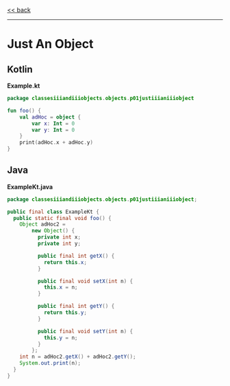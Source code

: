 
[<< back](https://github.com/tomasbjerre/yet-another-kotlin-vs-java-comparison)

-----------------------------

# Just An Object

## Kotlin

**Example.kt**

```kotlin
package classesiiiandiiiobjects.objects.p01justiiianiiiobject

fun foo() {
    val adHoc = object {
        var x: Int = 0
        var y: Int = 0
    }
    print(adHoc.x + adHoc.y)
}
```

## Java

**ExampleKt.java**

```java
package classesiiiandiiiobjects.objects.p01justiiianiiiobject;

public final class ExampleKt {
  public static final void foo() {
    Object adHoc2 =
        new Object() {
          private int x;
          private int y;

          public final int getX() {
            return this.x;
          }

          public final void setX(int n) {
            this.x = n;
          }

          public final int getY() {
            return this.y;
          }

          public final void setY(int n) {
            this.y = n;
          }
        };
    int n = adHoc2.getX() + adHoc2.getY();
    System.out.print(n);
  }
}

```
